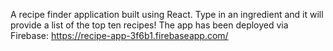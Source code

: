 A recipe finder application built using React.
Type in an ingredient and it will provide a list of the top ten recipes!
The app has been deployed via Firebase: https://recipe-app-3f6b1.firebaseapp.com/
